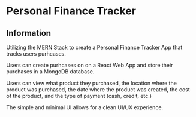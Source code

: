 # Personal Finance Tracker

## Information

Utilizing the MERN Stack to create a Personal Finance Tracker App that tracks users purhcases.

Users can create purhcases on on a React Web App and store their purchases in a MongoDB database.

Users can view what product they purchased, the location where the product was purchased, the date
where the product was created, the cost of the product, and the type of payment (cash, credit, etc.)

The simple and minimal UI allows for a clean UI/UX experience.

